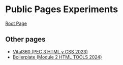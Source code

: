 # Public Pages Experiments

[Root Page](https://smb-uoc.github.io/)

## Other pages
- [Vital360 (PEC 3 HTML y CSS 2023)](https://smb-uoc.github.io/vital360)
- [Boilerplate (Module 2 HTML TOOLS 2024)](https://smb-uoc.github.io/boilerplate)
